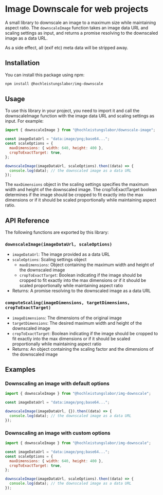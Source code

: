 # Image Downscale for web projects

A small library to downscale an image to a maximum size while maintaining aspect ratio.
The `downscaleImage` function takes an image data URL and scaling settings as input, and returns a promise resolving to the downscaled image as a data URL.

As a side effect, all (exif etc) meta data will be stripped away.

## Installation

You can install this package using npm:

```bash
npm install @hochleistungslabor/img-downscale
```

## Usage

To use this library in your project, you need to import it and call the downscaleImage function with the image data URL and scaling settings as input. For example:

```js
import { downscaleImage } from "@hochleistungslabor/downscale-image";

const imageDataUrl = "data:image/png;base64...";
const scaleOptions = {
  maxDimensions: { width: 640, height: 400 },
  cropToExactTarget: true,
};

downscaleImage(imageDataUrl, scaleOptions).then((data) => {
  console.log(data); // the downscaled image as a data URL
});
```

The `maxDimensions` object in the scaling settings specifies the maximum width and height of the downscaled image.
The cropToExactTarget boolean determines if the image should be cropped to fit exactly into the max dimensions or if it should be scaled proportionally while maintaining aspect ratio.

## API Reference

The following functions are exported by this library:

### `downscaleImage(imageDataUrl, scaleOptions)`

- `imageDataUrl`: The image provided as a data URL
- `scaleOptions`: Scaling settings object
  - `maxDimensions`: Object containing the maximum width and height of the downscaled image
  - `cropToExactTarget`: Boolean indicating if the image should be cropped to fit exactly into the max dimensions or if it should be scaled proportionally while maintaining aspect ratio
- Returns: A promise resolving to the downscaled image as a data URL

### `computeScaling(imageDimensions, targetDimensions, cropToExactTarget)`

- `imageDimensions`: The dimensions of the original image
- `targetDimensions`: The desired maximum width and height of the downscaled image
- `cropToExactTarget`: Boolean indicating if the image should be cropped to fit exactly into the max dimensions or if it should be scaled proportionally while maintaining aspect ratio
- Returns: An object containing the scaling factor and the dimensions of the downscaled image

## Examples

### Downscaling an image with default options

```js
import { downscaleImage } from "@hochleistungslabor/img-downscale";

const imageDataUrl = "data:image/png;base64...";

downscaleImage(imageDataUrl, {}).then((data) => {
  console.log(data); // the downscaled image as a data URL
});
```

### Downscaling an image with custom options

```js
import { downscaleImage } from "@hochleistungslabor/img-downscale";

const imageDataUrl = "data:image/png;base64...";
const scaleOptions = {
  maxDimensions: { width: 640, height: 400 },
  cropToExactTarget: true,
};

downscaleImage(imageDataUrl, scaleOptions).then((data) => {
  console.log(data); // the downscaled image as a data URL
});
```
